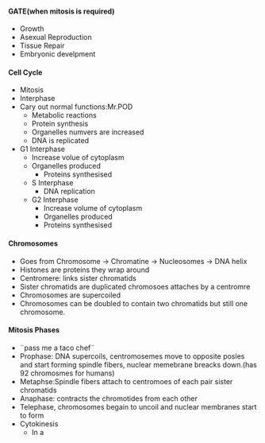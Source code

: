 #### GATE(when mitosis is required)
 - Growth
 - Asexual Reproduction
 - Tissue Repair
 - Embryonic develpment
#### Cell Cycle
 - Mitosis
 - Interphase
 - Cary out normal functions:Mr.POD
	 - Metabolic reactions
	 - Protein synthesis
	 - Organelles numvers are increased
	 - DNA is replicated
 - G1 Interphase
	 - Increase volue of cytoplasm
	 - Organelles produced
		 - Proteins synthesised
	 - S Interphase
		 - DNA replication
	 - G2 Interphase
		 - Increase volume of cytoplasm
		 - Organelles produced
		 - Proteins synthesised
#### Chromosomes
 - Goes from Chromosome -> Chromatine -> Nucleosomes ->  DNA helix
 - Histones are proteins they wrap around
 - Centromere: links sister chromatids
 - Sister chromatids are duplicated chromosoes attaches by a centromre
 - Chromosomes are supercoiled 
 - Chromosomes can be doubled to contain two chromatids but still one chromosome.
#### Mitosis Phases
 - ¨pass me a taco chef¨
 - Prophase: DNA supercoils, centromosemes move to opposite posles and start forming spindle fibers, nuclear memebrane breacks down.(has 92 chromosmes for humans)
 - Metaphse:Spindle fibers attach to centromoes of each pair sister chromatids
 - Anaphase: contracts the chromotides from each other
 - Telephase, chromosomes begain to uncoil and nuclear membranes start to form
 - Cytokinesis
	 - In a

 
<!--stackedit_data:
eyJoaXN0b3J5IjpbMjEwOTY0ODUyOCwxNDAzNDg2Mjg3LC0zND
AxNTM3NjQsMTIxNjIxNjAzNCwzNjA2NjQyMTldfQ==
-->